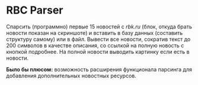 # RBC Parser

Спарсить (программно) первые 15 новостей с _rbk.ru_ (блок, откуда брать новости показан на скриншоте) и вставить в базу данных (составить структуру самому) или в файл. Вывести все новости, сократив текст до 200 символов в качестве описания, со ссылкой на полную новость с кнопкой подробнее. На полной новости выводить картинку если есть в новости.

**Было бы плюсом:** возможность расширения функционала парсинга для добавления дополнительных новостных ресурсов.
